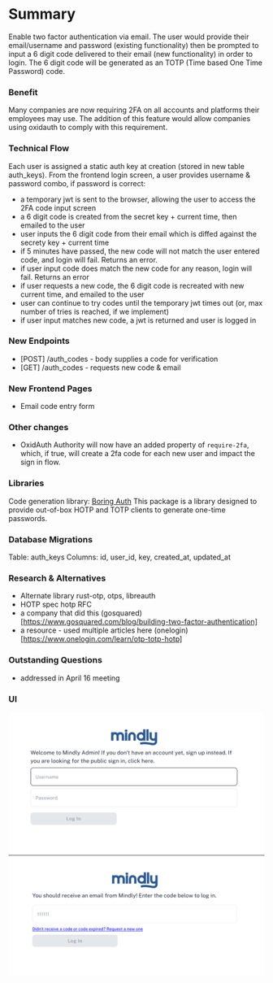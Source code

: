 # Summary

Enable two factor authentication via email. The user would provide their email/username and password (existing functionality) then be prompted to input a 6 digit code delivered to their email (new functionality) in order to login. The 6 digit code will be generated as an TOTP (Time based One Time Password) code.

### Benefit

Many companies are now requiring 2FA on all accounts and platforms their employees may use. The addition of this feature would allow companies using oxidauth to comply with this requirement.


### Technical Flow
Each user is assigned a static auth key at creation (stored in new table auth_keys). From the frontend login screen, a user provides username & password combo, if password is correct:

- a temporary jwt is sent to the browser, allowing the user to access the 2FA code input screen
- a 6 digit code is created from the secret key + current time, then emailed to the user
- user inputs the 6 digit code from their email which is diffed against the secrety key + current time
- if 5 minutes have passed, the new code will not match the user entered code, and login will fail. Returns an error.
- if user input code does match the new code for any reason, login will fail. Returns an error
- if user requests a new code, the 6 digit code is recreated with new current time, and emailed to the user
- user can continue to try codes until the temporary jwt times out (or, max number of tries is reached, if we implement)
- if user input matches new code, a jwt is returned and user is logged in

### New Endpoints
- [POST] /auth_codes - body supplies a code for verification
- [GET] /auth_codes - requests new code & email

### New Frontend Pages
- Email code entry form

### Other changes
- OxidAuth Authority will now have an added property of `require-2fa`, which, if true, will create a 2fa code for each new user and impact the sign in flow.

### Libraries
Code generation library: [Boring Auth](https://docs.rs/boringauth) This package is a library designed to provide out-of-box HOTP and TOTP clients to generate one-time passwords.

### Database Migrations
Table: auth_keys
Columns: id, user_id, key, created_at, updated_at

### Research & Alternatives
- Alternate library rust-otp, otps, libreauth
- HOTP spec hotp RFC
- a company that did this (gosquared)[https://www.gosquared.com/blog/building-two-factor-authentication]
- a resource - used multiple articles here (onelogin)[https://www.onelogin.com/learn/otp-totp-hotp]

### Outstanding Questions
- addressed in April 16 meeting


### UI
<img width="743" alt="Screenshot 2024-04-12-login" src="./images/rfc1-login.png">

<img width="751" alt="Screenshot 2024-04-12 at 10 46 52 AM" src="./images/rfc1-email-code.png">